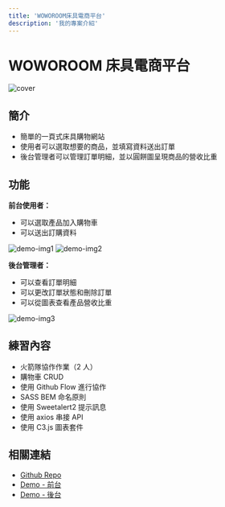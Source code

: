 ```yaml
---
title: 'WOWOROOM床具電商平台'
description: '我的專案介紹'
---
```


# WOWOROOM 床具電商平台

![cover](/images/projects/woworoom/project4-1.jpg)

## 簡介

- 簡單的一頁式床具購物網站
- 使用者可以選取想要的商品，並填寫資料送出訂單
- 後台管理者可以管理訂單明細，並以圓餅圖呈現商品的營收比重

## 功能

**前台使用者：**

- 可以選取產品加入購物車
- 可以送出訂購資料

![demo-img1](/images/projects/woworoom/project4-3.jpg)
![demo-img2](/images/projects/woworoom/project4-2.jpg)

**後台管理者：**

- 可以查看訂單明細
- 可以更改訂單狀態和刪除訂單
- 可以從圖表查看產品營收比重

![demo-img3](/images/projects/woworoom/project4-4.jpg)

## 練習內容

- 火箭隊協作作業（2 人）
- 購物車 CRUD
- 使用 Github Flow 進行協作
- SASS BEM 命名原則
- 使用 Sweetalert2 提示訊息
- 使用 axios 串接 API
- 使用 C3.js 圖表套件

## 相關連結

- [Github Repo](https://github.com/WOOWOOYONG/WOWOROOM-OnlineShop)
- [Demo - 前台](https://tsaaiiiii.github.io/WOWOROOM-OnlineShop/)
- [Demo - 後台](https://tsaaiiiii.github.io/WOWOROOM-OnlineShop/admin)
